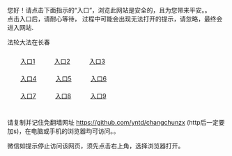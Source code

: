 您好！请点击下面指示的“入口”，浏览此网站是安全的，且为您带来平安。。 <br/>
点击入口后，请耐心等待， 过程中可能会出现无法打开的提示，请忽略，最终会进入网站. </br>

法轮大法在长春<br/>
<div style="padding:10px"><a style="margin:20px" target="_blank" href="https://d2m4z4chglazjl.cloudfront.net/2Qpsp?grfed" id="ccLink1" rel="nofollow">入口1</a> <a target="_blank" style="margin:20px" href="https://d1ju5m9z2od3o2.cloudfront.net/2Qpsp?parhcxfi" id="ccLink2" rel="nofollow">入口2</a> <a style="margin:20px" target="_blank" href="https://d2npcvlw2ey5oo.cloudfront.net/2Qpsp?bkvxmqc" id="ccLink3" rel="nofollow">入口3</a></div>

<div style="padding:10px" ><a style="margin:20px" target="_blank" href="https://d2m4z4chglazjl.cloudfront.net/2Qpsp?grfed" id="ccLink4" rel="nofollow">入口4</a> <a style="margin:20px" href="https://d1ju5m9z2od3o2.cloudfront.net/2Qpsp?parhcxfi" target="_blank" id="ccLink5" rel="nofollow">入口5</a> <a style="margin:20px" href="https://d2npcvlw2ey5oo.cloudfront.net/2Qpsp?bkvxmqc" target="_blank" id="ccLink6" rel="nofollow">入口6</a></div>

<div style="padding:10px"><a style="margin:20px" target="_blank" href="https://d2m4z4chglazjl.cloudfront.net/2Qpsp?grfed" id="ccLink7" rel="nofollow">入口7</a> <a style="margin:20px" href="https://d1ju5m9z2od3o2.cloudfront.net/2Qpsp?parhcxfi" target="_blank" id="ccLink8" rel="nofollow">入口8</a> <a style="margin:20px" target="_blank" href="https://d2npcvlw2ey5oo.cloudfront.net/2Qpsp?bkvxmqc" id="ccLink9" rel="nofollow">入口9</a></div>

<br/>



请复制并记住免翻墙网址 https://github.com/yntd/changchunzx (http后一定要加s)，在电脑或手机的浏览器均可访问。。<br/>

微信如提示停止访问该网页，须先点击右上角，选择浏览器打开。
